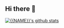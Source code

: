 ## Hi there 👋

<!--
**Pam623/Pam623** is a ✨ _special_ ✨ repository because its `README.md` (this file) appears on your GitHub profile.

Here are some ideas to get you started:

- 🔭 I’m currently working on ...
- 🌱 I’m currently learning ...
- 👯 I’m looking to collaborate on ...
- 🤔 I’m looking for help with ...
- 💬 Ask me about ...
- 📫 How to reach me: ...
- 😄 Pronouns: ...
- ⚡ Fun fact: ...
-->
[![{{NAME}}'s github stats](https://github-readme-stats.vercel.app/api?username={{USERNAME}}&amp;theme=dark)](https://github.com/{{USERNAME}}/github-readme-stats)
